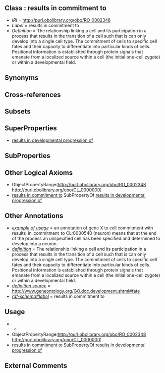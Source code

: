 
## Class : results in commitment to

 * *IRI* = http://purl.obolibrary.org/obo/RO_0002348
 * *Label* = results in commitment to
 * *Definition* = The relationship linking a cell and its participation in a process that results in the transition of a cell such that is can only develop into a single cell type. The commitment of cells to specific cell fates and their capacity to differentiate into particular kinds of cells. Positional information is established through protein signals that emanate from a localized source within a cell (the initial one-cell zygote) or within a developmental field. 

## Synonyms


## Cross-references


## Subsets


## SuperProperties

 * [results in developmental progression of](../../RO/95/RO_0002295.md)

## SubProperties


## Other Logical Axioms

 * ObjectPropertyRange(<http://purl.obolibrary.org/obo/RO_0002348> <http://purl.obolibrary.org/obo/CL_0000000>)
 * [results in commitment to](../../RO/48/RO_0002348.md) SubPropertyOf [results in developmental progression of](../../RO/95/RO_0002295.md)

## Other Annotations

 * *[example of usage](../../IAO/12/IAO_0000112.md)* = an annotation of gene X to cell commitment with results_in_commitment_to CL:0000540 (neuron) means that at the end of the process an unspecified cell has been specified and determined to develop into a neuron.
 * *[definition](../../IAO/15/IAO_0000115.md)* = The relationship linking a cell and its participation in a process that results in the transition of a cell such that is can only develop into a single cell type. The commitment of cells to specific cell fates and their capacity to differentiate into particular kinds of cells. Positional information is established through protein signals that emanate from a localized source within a cell (the initial one-cell zygote) or within a developmental field. 
 * *[definition source](../../IAO/19/IAO_0000119.md)* = http://www.geneontology.org/GO.doc.development.shtml#fate
 * *[rdf-schema#label](../../el/rdf-schema#label.md)* = results in commitment to

## Usage

 * -
 * ObjectPropertyRange(<http://purl.obolibrary.org/obo/RO_0002348> <http://purl.obolibrary.org/obo/CL_0000000>)
 * [results in commitment to](../../RO/48/RO_0002348.md) SubPropertyOf [results in developmental progression of](../../RO/95/RO_0002295.md)

## External Comments

